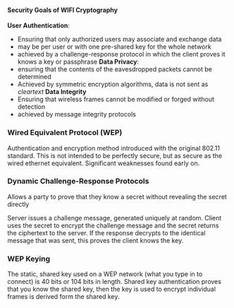 #### Security Goals of WIFI Cryptography
**User Authentication**: 
- Ensuring that only authorized users may associate and exchange data
- may be per user or with one pre-shared key for the whole network
- achieved by a challenge-response protocol in which the client proves it knows a key or passphrase
**Data Privacy**:
- ensuring that the contents of the eavesdropped packets cannot be determined
- Achieved by symmetric encryption algorithms, data is not sent as *cleartext*
**Data Integrity**
- Ensuring that wireless frames cannot be modified or forged without detection
- achieved by message integrity protocols

### Wired Equivalent Protocol (WEP)
Authentication and encryption method introduced with the original 802.11 standard. This is not intended to be perfectly secure, but as secure as the wired ethernet equivalent.  Significant weaknesses found early on.

### Dynamic Challenge-Response Protocols
Allows a party to prove that they know a secret without revealing the secret directly

Server issues a challenge message, generated uniquely at random. Client uses the secret to encrypt the challenge message and the secret returns the ciphertext to the server. If the response decrypts to the identical message that was sent, this proves the client knows the key.

### WEP Keying
The static, shared key used on a WEP network (what you type in to connect) is 40 bits or 104 bits in length.
Shared key authentication proves that you know the shared key, then the key is used to encrypt individual frames is derived form the shared key.